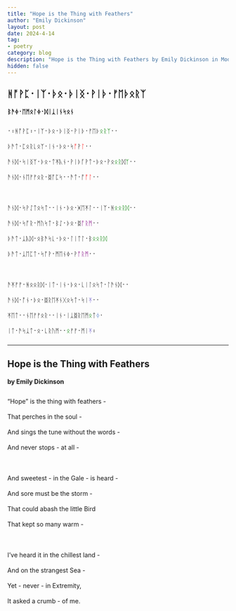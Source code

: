 ```yaml
---
title: "Hope is the Thing with Feathers"
author: "Emily Dickinson"
layout: post
date: 2024-4-14
tag:
- poetry
category: blog
description: "Hope is the Thing with Feathers by Emily Dickinson in Modern English Futhorc"
hidden: false
---
```


<h2 lang="en-Runr" style="font-family:BabelStoneRunic;">ᚻᚩ‍ᚹᛈ᛫​ᛁᛉ᛫​ᚦᛟ᛫​ᚦᛁᛝ᛫​ᚹᛁᚦ᛫​ᚠᛖᚦᛟᚱᛉ</h2>

<h4 lang="en-Runr" style="font-family:BabelStoneRunic;">ᛒ​ᚫᛄ᛫ᛖᛗᛟᛚᛄ᛫​ᛞᛁᛣᛁᚾ‍ᛋᛟᚾ</h4>

<div lang="en-Runr" style="line-height:35px;font-size:14px;font-family:BabelStoneRunic;">
᛫᛬ᚻᚩ‍ᚹᛈ᛬᛫​ᛁᛉ᛫​ᚦᛟ᛫​ᚦᛁᛝ᛫​ᚹᛁᚦ᛫​ᚠᛖᚦ<span style="color:green">ᛟᚱᛉ</span>᛫᛫​<br>
ᚦᚫᛏ᛫​ᛈᛟᚱᚳᛟᛉ᛫​ᛁᚾ᛫​ᚦᛟ᛫​ᛋ<span style="color:red">ᚩ</span>ᚹ<span style="color:red">ᛚ</span>᛫᛫​<br>
ᚫᚾᛞ᛫​ᛋᛁᛝᛉ᛫​ᚦᛟ᛫​ᛏᛡᚣᚾ᛫​ᚹᛁᚦᚪᚹᛏ᛫​ᚦᛟ᛫​ᚹᛟ<span style="color:green">ᛟᚱ</span>ᛞ<span style="color:green">ᛉ</span>᛫᛫​<br>
ᚫᚾᛞ᛫​ᚾᛖᚠ‍ᚠᛟᚱ᛫​ᛥᚩᛈᛋ᛫᛫​ᚫᛏ᛫ᚩ​<span style="color:red">ᚩᛚ</span>᛫᛫​
<br><br>
ᚫᚾᛞ᛫​ᛋᚹᛇᛏᛟᛋᛏ᛫᛫​ᛁᚾ᛫​ᚦᛟ᛫​ᚸᛖ‍ᛡᛚ᛫᛫​ᛁᛉ᛫​ᚻ<span style="color:green">ᛟᛟᚱᛞ</span>᛫᛫​<br>
ᚫᚾᛞ᛫​ᛋᚩ‍ᚱ᛫​ᛗᚢᛋᛏ᛫​ᛒᛇ᛫​ᚦᛟ᛫​ᛥ<span style="color:purple">ᚩ‍ᚱᛗ</span>᛫᛫​<br>
ᚦᚫᛏ᛫​ᛣᚣᛞ᛫​ᛟᛒᚫᛋᚳ᛫​ᚦᛟ᛫​ᛚᛁᛏᛚ᛫​ᛒ<span style="color:green">ᛟᛟᚱᛞ</span><br>
ᚦᚫᛏ᛫​ᛣᛖᛈᛏ᛫​ᛋᚩ‍ᚹ᛫​ᛗᛖᚾᛄ᛫​ᚹ<span style="color:purple">ᚩ‍ᚱᛗ</span>᛫᛫​
<br><br>
​ᚫᛡᚠ‍ᚠ᛫​ᚻᛟᛟᚱᛞ᛫​ᛁᛏ᛫​ᛁᚾ᛫​ᚦᛟ᛫​ᚳᛁᛚᛟᛋᛏ᛫​ᛚᚫᚾᛞ᛫᛫​<br>
ᚫᚾᛞ᛫​ᚩᚾ᛫​ᚦᛟ᛫​ᛥᚱᛖ‍ᛡᚾᚷᛟᛋᛏ᛫​ᛋᛁ<span style="color:SlateBlue">ᛡ</span>᛫᛫​<br>
ᛡᛖᛏ᛫᛫​ᚾᛖᚠ‍ᚠᛟᚱ᛫᛫​ᛁᚾ᛫ᛁᛣᛥᚱᛖᛗ<span style="color:green">ᛟ</span>ᛏ<span style="color:#5a84cd">ᛄ</span>᛫​<br>
ᛁᛏ᛫​ᚫᛋᛣᛏ᛫​ᛟ᛫​ᚳᚱᚢᛗ᛫᛫​<span style="color:green">​ᛟ</span>ᚠ‍ᚠ᛫​ᛗᛁ<span style="color:SlateBlue">ᛡ</span>᛬​
</div>

<hr>

<h2 lang="en-Latn">Hope is the Thing with Feathers</h2>

<h4 lang="en-Latn">by Emily Dickinson</h4>

<div lang="en-Latn" style="line-height:35px;">
“Hope” is the thing with feathers -<br>
That perches in the soul -<br>
And sings the tune without the words -<br>
And never stops - at all -
<br><br>
And sweetest - in the Gale - is heard -<br>
And sore must be the storm -<br>
That could abash the little Bird<br>
That kept so many warm -
<br><br>
I’ve heard it in the chillest land -<br>
And on the strangest Sea -<br>
Yet - never - in Extremity,<br>
It asked a crumb - of me.
</div>